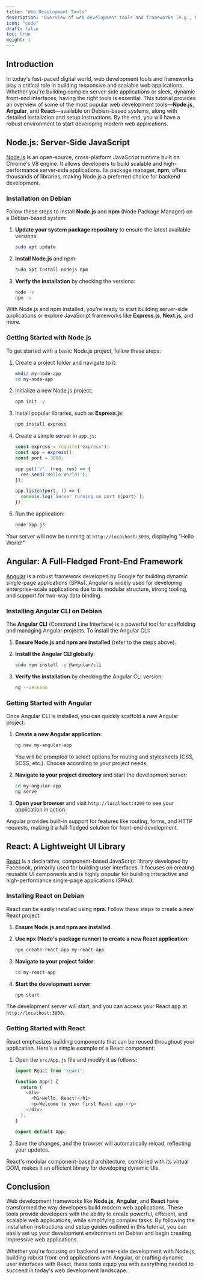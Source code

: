 ```yaml
---
title: "Web Development Tools"
description: "Overview of web development tools and frameworks (e.g., Node.js, Angular, React) available on Debian systems. Installation instructions and setup guides for web development environments and tools."
icon: "code"
draft: false
toc: true
weight: 1
---
```


## Introduction

In today's fast-paced digital world, web development tools and frameworks play a critical role in building responsive and scalable web applications. Whether you're building complex server-side applications or sleek, dynamic front-end interfaces, having the right tools is essential. This tutorial provides an overview of some of the most popular web development tools—**Node.js**, **Angular**, and **React**—available on Debian-based systems, along with detailed installation and setup instructions. By the end, you will have a robust environment to start developing modern web applications.

## Node.js: Server-Side JavaScript

[Node.js](https://nodejs.org/) is an open-source, cross-platform JavaScript runtime built on Chrome's V8 engine. It allows developers to build scalable and high-performance server-side applications. Its package manager, **npm**, offers thousands of libraries, making Node.js a preferred choice for backend development.

### Installation on Debian

Follow these steps to install **Node.js** and **npm** (Node Package Manager) on a Debian-based system:

1. **Update your system package repository** to ensure the latest available versions:

    ```bash
    sudo apt update
    ```

2. **Install Node.js** and npm:

    ```bash
    sudo apt install nodejs npm
    ```

3. **Verify the installation** by checking the versions:

    ```bash
    node -v
    npm -v
    ```

With Node.js and npm installed, you're ready to start building server-side applications or explore JavaScript frameworks like **Express.js**, **Next.js**, and more.

### Getting Started with Node.js

To get started with a basic Node.js project, follow these steps:

1. Create a project folder and navigate to it:

    ```bash
    mkdir my-node-app
    cd my-node-app
    ```

2. Initialize a new Node.js project:

    ```bash
    npm init -y
    ```

3. Install popular libraries, such as **Express.js**:

    ```bash
    npm install express
    ```

4. Create a simple server in `app.js`:

    ```javascript
    const express = require('express');
    const app = express();
    const port = 3000;

    app.get('/', (req, res) => {
      res.send('Hello World!');
    });

    app.listen(port, () => {
      console.log(`Server running on port ${port}`);
    });
    ```

5. Run the application:

    ```bash
    node app.js
    ```

Your server will now be running at `http://localhost:3000`, displaying "Hello World!"

## Angular: A Full-Fledged Front-End Framework

[Angular](https://angular.io/) is a robust framework developed by Google for building dynamic single-page applications (SPAs). Angular is widely used for developing enterprise-scale applications due to its modular structure, strong tooling, and support for two-way data binding.

### Installing Angular CLI on Debian

The **Angular CLI** (Command Line Interface) is a powerful tool for scaffolding and managing Angular projects. To install the Angular CLI:

1. **Ensure Node.js and npm are installed** (refer to the steps above).

2. **Install the Angular CLI globally**:

    ```bash
    sudo npm install -g @angular/cli
    ```

3. **Verify the installation** by checking the Angular CLI version:

    ```bash
    ng --version
    ```

### Getting Started with Angular

Once Angular CLI is installed, you can quickly scaffold a new Angular project:

1. **Create a new Angular application**:

    ```bash
    ng new my-angular-app
    ```

    You will be prompted to select options for routing and stylesheets (CSS, SCSS, etc.). Choose according to your project needs.

2. **Navigate to your project directory** and start the development server:

    ```bash
    cd my-angular-app
    ng serve
    ```

3. **Open your browser** and visit `http://localhost:4200` to see your application in action.

Angular provides built-in support for features like routing, forms, and HTTP requests, making it a full-fledged solution for front-end development.

## React: A Lightweight UI Library

[React](https://reactjs.org/) is a declarative, component-based JavaScript library developed by Facebook, primarily used for building user interfaces. It focuses on creating reusable UI components and is highly popular for building interactive and high-performance single-page applications (SPAs).

### Installing React on Debian

React can be easily installed using **npm**. Follow these steps to create a new React project:

1. **Ensure Node.js and npm are installed**.

2. **Use npx (Node's package runner) to create a new React application**:

    ```bash
    npx create-react-app my-react-app
    ```

3. **Navigate to your project folder**:

    ```bash
    cd my-react-app
    ```

4. **Start the development server**:

    ```bash
    npm start
    ```

The development server will start, and you can access your React app at `http://localhost:3000`.

### Getting Started with React

React emphasizes building components that can be reused throughout your application. Here's a simple example of a React component:

1. Open the `src/App.js` file and modify it as follows:

    ```javascript
    import React from 'react';

    function App() {
      return (
        <div>
          <h1>Hello, React!</h1>
          <p>Welcome to your first React app.</p>
        </div>
      );
    }

    export default App;
    ```

2. Save the changes, and the browser will automatically reload, reflecting your updates.

React's modular component-based architecture, combined with its virtual DOM, makes it an efficient library for developing dynamic UIs.

## Conclusion

Web development frameworks like **Node.js**, **Angular**, and **React** have transformed the way developers build modern web applications. These tools provide developers with the ability to create powerful, efficient, and scalable web applications, while simplifying complex tasks. By following the installation instructions and setup guides outlined in this tutorial, you can easily set up your development environment on Debian and begin creating impressive web applications.

Whether you're focusing on backend server-side development with Node.js, building robust front-end applications with Angular, or crafting dynamic user interfaces with React, these tools equip you with everything needed to succeed in today's web development landscape.